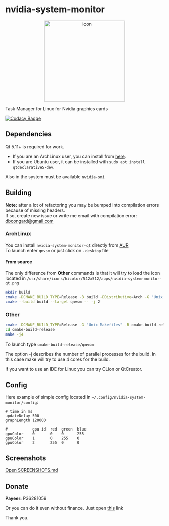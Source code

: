 # nvidia-system-monitor
<div style="text-align: center;">
    <img src="icon.png" alt="icon" width="256" height="256"/>
</div>

Task Manager for Linux for Nvidia graphics cards

[![Codacy Badge](https://app.codacy.com/project/badge/Grade/5a91f69b64a7459eb4aa788172595771)](https://www.codacy.com/manual/congard/nvidia-system-monitor-qt?utm_source=github.com&amp;utm_medium=referral&amp;utm_content=congard/nvidia-system-monitor-qt&amp;utm_campaign=Badge_Grade)

## Dependencies
Qt 5.11+ is required for work.
* If you are an ArchLinux user, you can install from [here](https://wiki.archlinux.org/index.php/qt#Installation).
* If you are Ubuntu user, it can be installed with `sudo apt install qtdeclarative5-dev`.

Also in the system must be available `nvidia-smi`

## Building
**Note:** after a lot of refactoring you may be bumped into compilation errors because of missing headers.
<br>If so, create new issue or write me email with compilation error: [dbcongard@gmail.com](mailto:dbcongard@gmail.com)

### ArchLinux
You can install `nvidia-system-monitor-qt` directly from [AUR](https://aur.archlinux.org/packages/nvidia-system-monitor-qt/)
<br>To launch enter `qnvsm` or just click on `.desktop` file

#### From source
The only difference from **Other** commands is that it will try to load the icon located in 
`/usr/share/icons/hicolor/512x512/apps/nvidia-system-monitor-qt.png`

```bash
mkdir build
cmake -DCMAKE_BUILD_TYPE=Release -B build -DDistributive=Arch -G "Unix Makefiles"
cmake --build build --target qnvsm -- -j 2
```

### Other
```bash
cmake -DCMAKE_BUILD_TYPE=Release -G "Unix Makefiles" -B cmake-build-release
cd cmake-build-release
make -j4
```
To launch type `cmake-build-release/qnvsm`

The option -j describes the number of parallel processes for the build. In this case make will try to use 4 cores for the build.

If you want to use an IDE for Linux you can try CLion or QtCreator.

## Config
Here example of simple config located in `~/.config/nvidia-system-monitor/config`:
```
# time in ms
updateDelay 500
graphLength 120000

#           gpu id  red  green  blue
gpuColor    0       0    0      255
gpuColor    1       0    255    0
gpuColor    2       255  0      0
```

## Screenshots
[Open SCREENSHOTS.md](SCREENSHOTS.md)

## Donate
<b>Payeer:</b> P36281059

Or you can do it even without finance. Just open [this](http://fainbory.com/8aWY) link

Thank you.
